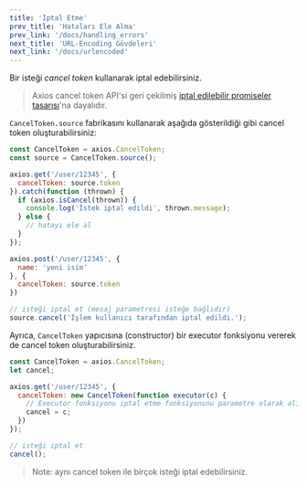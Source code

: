 ```yaml
---
title: 'İptal Etme'
prev_title: 'Hataları Ele Alma'
prev_link: '/docs/handling_errors'
next_title: 'URL-Encoding Gövdeleri'
next_link: '/docs/urlencoded'
---
```


Bir isteği *cancel token* kullanarak iptal edebilirsiniz.

> Axios cancel token API'si geri çekilmiş [iptal edilebilir promiseler tasarısı](https://github.com/tc39/proposal-cancelable-promises)'na dayalıdır.

`CancelToken.source` fabrikasını kullanarak aşağıda gösterildiği gibi cancel token oluşturabilirsiniz:

```js
const CancelToken = axios.CancelToken;
const source = CancelToken.source();

axios.get('/user/12345', {
  cancelToken: source.token
}).catch(function (thrown) {
  if (axios.isCancel(thrown)) {
    console.log('İstek iptal edildi', thrown.message);
  } else {
    // hatayı ele al
  }
});

axios.post('/user/12345', {
  name: 'yeni isim'
}, {
  cancelToken: source.token
})

// isteği iptal et (mesaj parametresi isteğe bağlıdır)
source.cancel('İşlem kullanıcı tarafından iptal edildi.');
```

Ayrıca, `CancelToken` yapıcısına (constructor) bir executor fonksiyonu vererek de cancel token oluşturabilirsiniz.

```js
const CancelToken = axios.CancelToken;
let cancel;

axios.get('/user/12345', {
  cancelToken: new CancelToken(function executor(c) {
    // Executor fonksiyonu iptal etme fonksiyonunu parametre olarak alır.
    cancel = c;
  })
});

// isteği iptal et
cancel();
```

> Note: aynı cancel token ile birçok isteği iptal edebilirsiniz.
